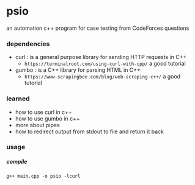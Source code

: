 # psio
an automation c++ program for case testing from CodeForces questions  

### dependencies
- curl : is  a general purpose library for sending HTTP requests in C++
    - `https://terminalroot.com/using-curl-with-cpp/`   a good tutorial
- gumbo : is a C++ library for parsing HTML in C++ 
    - `https://www.scrapingbee.com/blog/web-scraping-c++/`   a good tutorial

### learned 
- how to use curl in c++
- how to use gumbo in c++
- more about pipes 
- how to redirect output from stdout to file and return it back 
### usage 
##### compile
```
g++ main.cpp -o psio -lcurl 
```
